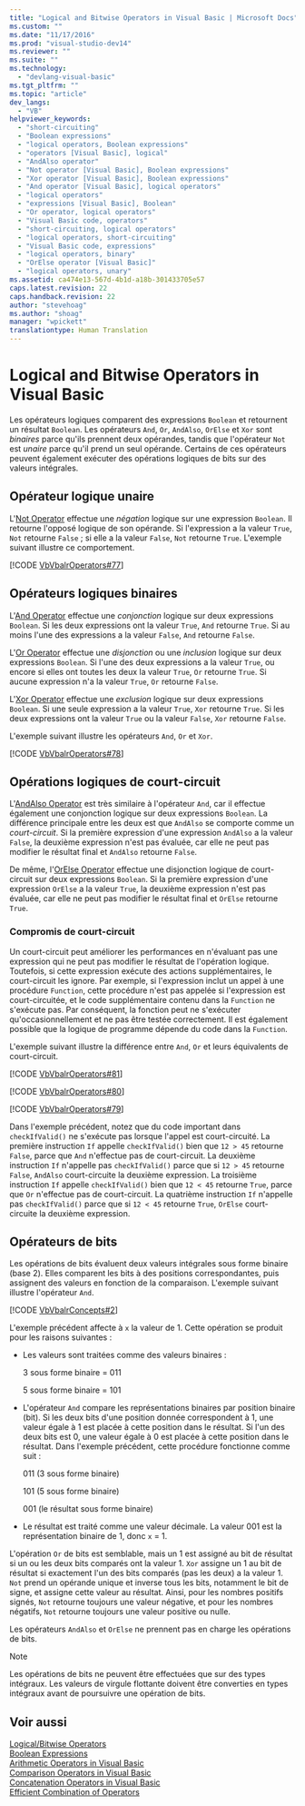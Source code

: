 ```yaml
---
title: "Logical and Bitwise Operators in Visual Basic | Microsoft Docs"
ms.custom: ""
ms.date: "11/17/2016"
ms.prod: "visual-studio-dev14"
ms.reviewer: ""
ms.suite: ""
ms.technology: 
  - "devlang-visual-basic"
ms.tgt_pltfrm: ""
ms.topic: "article"
dev_langs: 
  - "VB"
helpviewer_keywords: 
  - "short-circuiting"
  - "Boolean expressions"
  - "logical operators, Boolean expressions"
  - "operators [Visual Basic], logical"
  - "AndAlso operator"
  - "Not operator [Visual Basic], Boolean expressions"
  - "Xor operator [Visual Basic], Boolean expressions"
  - "And operator [Visual Basic], logical operators"
  - "logical operators"
  - "expressions [Visual Basic], Boolean"
  - "Or operator, logical operators"
  - "Visual Basic code, operators"
  - "short-circuiting, logical operators"
  - "logical operators, short-circuiting"
  - "Visual Basic code, expressions"
  - "logical operators, binary"
  - "OrElse operator [Visual Basic]"
  - "logical operators, unary"
ms.assetid: ca474e13-567d-4b1d-a18b-301433705e57
caps.latest.revision: 22
caps.handback.revision: 22
author: "stevehoag"
ms.author: "shoag"
manager: "wpickett"
translationtype: Human Translation
---
```

# Logical and Bitwise Operators in Visual Basic
Les opérateurs logiques comparent des expressions `Boolean` et retournent un résultat `Boolean`.  Les opérateurs `And`, `Or`, `AndAlso`, `OrElse` et `Xor` sont *binaires* parce qu'ils prennent deux opérandes, tandis que l'opérateur `Not` est *unaire* parce qu'il prend un seul opérande.  Certains de ces opérateurs peuvent également exécuter des opérations logiques de bits sur des valeurs intégrales.  
  
## Opérateur logique unaire  
 L'[Not Operator](../../../../visual-basic/language-reference/operators/not-operator.md) effectue une *négation* logique sur une expression `Boolean`.  Il retourne l'opposé logique de son opérande.  Si l'expression a la valeur `True`, `Not` retourne `False` ; si elle a la valeur `False`, `Not` retourne `True`.  L'exemple suivant illustre ce comportement.  
  
 [!CODE [VbVbalrOperators#77](../CodeSnippet/VS_Snippets_VBCSharp/VbVbalrOperators#77)]  
  
## Opérateurs logiques binaires  
 L'[And Operator](../../../../visual-basic/language-reference/operators/and-operator.md) effectue une *conjonction* logique sur deux expressions `Boolean`.  Si les deux expressions ont la valeur `True`, `And` retourne `True`.  Si au moins l'une des expressions a la valeur `False`, `And` retourne `False`.  
  
 L'[Or Operator](../../../../visual-basic/language-reference/operators/or-operator.md) effectue une *disjonction* ou une *inclusion* logique sur deux expressions `Boolean`.  Si l'une des deux expressions a la valeur `True`, ou encore si elles ont toutes les deux la valeur `True`, `Or` retourne `True`.  Si aucune expression n'a la valeur `True`, `Or` retourne `False`.  
  
 L'[Xor Operator](../../../../visual-basic/language-reference/operators/xor-operator.md) effectue une *exclusion* logique sur deux expressions `Boolean`.  Si une seule expression a la valeur `True`, `Xor` retourne `True`.  Si les deux expressions ont la valeur `True` ou la valeur `False`, `Xor` retourne `False`.  
  
 L'exemple suivant illustre les opérateurs `And`, `Or` et `Xor`.  
  
 [!CODE [VbVbalrOperators#78](../CodeSnippet/VS_Snippets_VBCSharp/VbVbalrOperators#78)]  
  
## Opérations logiques de court\-circuit  
 L'[AndAlso Operator](../../../../visual-basic/language-reference/operators/andalso-operator.md) est très similaire à l'opérateur `And`, car il effectue également une conjonction logique sur deux expressions `Boolean`.  La différence principale entre les deux est que `AndAlso` se comporte comme un *court\-circuit*.  Si la première expression d'une expression `AndAlso` a la valeur `False`, la deuxième expression n'est pas évaluée, car elle ne peut pas modifier le résultat final et `AndAlso` retourne `False`.  
  
 De même, l'[OrElse Operator](../../../../visual-basic/language-reference/operators/orelse-operator.md) effectue une disjonction logique de court\-circuit sur deux expressions `Boolean`.  Si la première expression d'une expression `OrElse` a la valeur `True`, la deuxième expression n'est pas évaluée, car elle ne peut pas modifier le résultat final et `OrElse` retourne `True`.  
  
### Compromis de court\-circuit  
 Un court\-circuit peut améliorer les performances en n'évaluant pas une expression qui ne peut pas modifier le résultat de l'opération logique.  Toutefois, si cette expression exécute des actions supplémentaires, le court\-circuit les ignore.  Par exemple, si l'expression inclut un appel à une procédure `Function`, cette procédure n'est pas appelée si l'expression est court\-circuitée, et le code supplémentaire contenu dans la `Function` ne s'exécute pas.  Par conséquent, la fonction peut ne s'exécuter qu'occasionnellement et ne pas être testée correctement.  Il est également possible que la logique de programme dépende du code dans la `Function`.  
  
 L'exemple suivant illustre la différence entre `And`, `Or` et leurs équivalents de court\-circuit.  
  
 [!CODE [VbVbalrOperators#81](../CodeSnippet/VS_Snippets_VBCSharp/VbVbalrOperators#81)]  
  
 [!CODE [VbVbalrOperators#80](../CodeSnippet/VS_Snippets_VBCSharp/VbVbalrOperators#80)]  
  
 [!CODE [VbVbalrOperators#79](../CodeSnippet/VS_Snippets_VBCSharp/VbVbalrOperators#79)]  
  
 Dans l'exemple précédent, notez que du code important dans `checkIfValid()` ne s'exécute pas lorsque l'appel est court\-circuité.  La première instruction `If` appelle `checkIfValid()` bien que `12 > 45` retourne `False`, parce que `And` n'effectue pas de court\-circuit.  La deuxième instruction `If` n'appelle pas `checkIfValid()` parce que si `12 > 45` retourne `False`, `AndAlso` court\-circuite la deuxième expression.  La troisième instruction `If` appelle `checkIfValid()` bien que `12 < 45` retourne `True`, parce que `Or` n'effectue pas de court\-circuit.  La quatrième instruction `If` n'appelle pas `checkIfValid()` parce que si `12 < 45` retourne `True`, `OrElse` court\-circuite la deuxième expression.  
  
## Opérateurs de bits  
 Les opérations de bits évaluent deux valeurs intégrales sous forme binaire \(base 2\).  Elles comparent les bits à des positions correspondantes, puis assignent des valeurs en fonction de la comparaison.  L'exemple suivant illustre l'opérateur `And`.  
  
 [!CODE [VbVbalrConcepts#2](../CodeSnippet/VS_Snippets_VBCSharp/VbVbalrConcepts#2)]  
  
 L'exemple précédent affecte à `x` la valeur de 1.  Cette opération se produit pour les raisons suivantes :  
  
-   Les valeurs sont traitées comme des valeurs binaires :  
  
     3 sous forme binaire \= 011  
  
     5 sous forme binaire \= 101  
  
-   L'opérateur `And` compare les représentations binaires par position binaire \(bit\).  Si les deux bits d'une position donnée correspondent à 1, une valeur égale à 1 est placée à cette position dans le résultat.  Si l'un des deux bits est 0, une valeur égale à 0 est placée à cette position dans le résultat.  Dans l'exemple précédent, cette procédure fonctionne comme suit :  
  
     011 \(3 sous forme binaire\)  
  
     101 \(5 sous forme binaire\)  
  
     001 \(le résultat sous forme binaire\)  
  
-   Le résultat est traité comme une valeur décimale.  La valeur 001 est la représentation binaire de 1, donc `x` \= 1.  
  
 L'opération `Or` de bits est semblable, mais un 1 est assigné au bit de résultat si un ou les deux bits comparés ont la valeur 1.  `Xor` assigne un 1 au bit de résultat si exactement l'un des bits comparés \(pas les deux\) a la valeur 1.  `Not` prend un opérande unique et inverse tous les bits, notamment le bit de signe, et assigne cette valeur au résultat.  Ainsi, pour les nombres positifs signés, `Not` retourne toujours une valeur négative, et pour les nombres négatifs, `Not` retourne toujours une valeur positive ou nulle.  
  
 Les opérateurs `AndAlso` et `OrElse` ne prennent pas en charge les opérations de bits.  
  
> [!NOTE]
>  Les opérations de bits ne peuvent être effectuées que sur des types intégraux.  Les valeurs de virgule flottante doivent être converties en types intégraux avant de poursuivre une opération de bits.  
  
## Voir aussi  
 [Logical\/Bitwise Operators](../../../../visual-basic/language-reference/operators/logical-bitwise-operators.md)   
 [Boolean Expressions](../../../../visual-basic/programming-guide/language-features/operators-and-expressions/boolean-expressions.md)   
 [Arithmetic Operators in Visual Basic](../../../../visual-basic/programming-guide/language-features/operators-and-expressions/arithmetic-operators.md)   
 [Comparison Operators in Visual Basic](../../../../visual-basic/programming-guide/language-features/operators-and-expressions/comparison-operators.md)   
 [Concatenation Operators in Visual Basic](../../../../visual-basic/programming-guide/language-features/operators-and-expressions/concatenation-operators.md)   
 [Efficient Combination of Operators](../../../../visual-basic/programming-guide/language-features/operators-and-expressions/efficient-combination-of-operators.md)